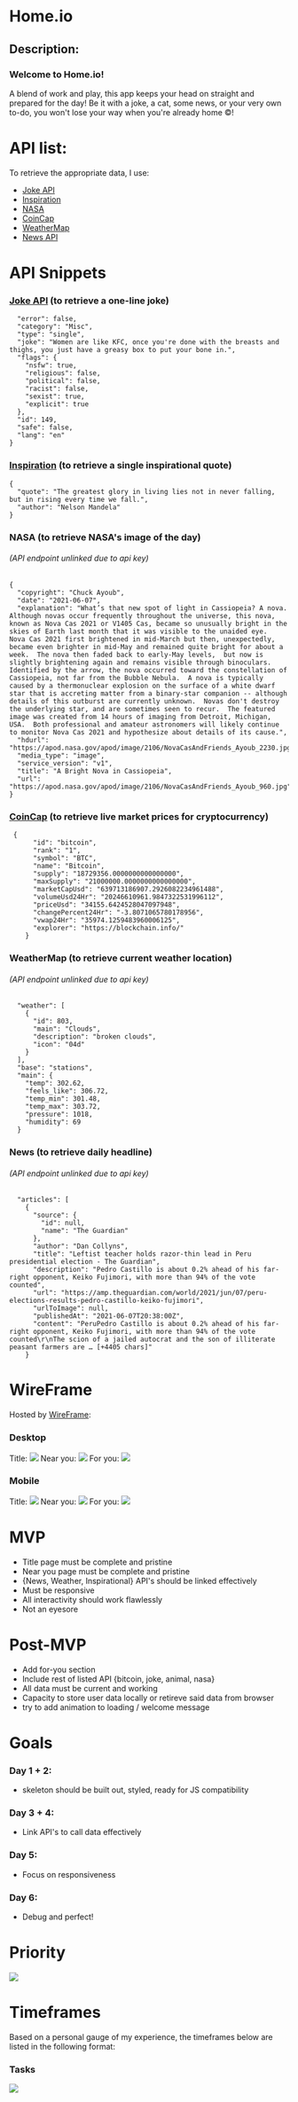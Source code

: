 # Home.io

## Description:

### Welcome to Home.io!

A blend of work and play, this app keeps your head on straight and prepared for the day! Be it with a joke, a cat, some news, or your very own to-do, you won't lose your way when you're already home &copy;!

API list:
======

To retrieve the appropriate data, I use:

- [Joke API](https://sv443.net/jokeapi/v2/)
- [Inspiration](https://inspiration.goprogram.co.uk/docs/)
- [NASA](https://api.nasa.gov/)
- [CoinCap](https://docs.coincap.io/)
- [WeatherMap](https://openweathermap.org/api)
- [News API](https://newsapi.org/)

 API Snippets
 ======

### [Joke API](https://v2.jokeapi.dev/joke/Any?blacklistFlags=nsfw,religious,political,racist,sexist,explicit) (to retrieve a one-line joke)

```{
  "error": false,
  "category": "Misc",
  "type": "single",
  "joke": "Women are like KFC, once you're done with the breasts and thighs, you just have a greasy box to put your bone in.",
  "flags": {
    "nsfw": true,
    "religious": false,
    "political": false,
    "racist": false,
    "sexist": true,
    "explicit": true
  },
  "id": 149,
  "safe": false,
  "lang": "en"
}
```

### [Inspiration](https://inspiration.goprogram.co.uk) (to retrieve a single inspirational quote)

```
{
  "quote": "The greatest glory in living lies not in never falling, but in rising every time we fall.",
  "author": "Nelson Mandela"
}
```

### NASA (to retrieve NASA's image of the day)

###### (API endpoint unlinked due to api key)

```
{
  "copyright": "Chuck Ayoub",
  "date": "2021-06-07",
  "explanation": "What’s that new spot of light in Cassiopeia? A nova.  Although novas occur frequently throughout the universe, this nova, known as Nova Cas 2021 or V1405 Cas, became so unusually bright in the skies of Earth last month that it was visible to the unaided eye.  Nova Cas 2021 first brightened in mid-March but then, unexpectedly, became even brighter in mid-May and remained quite bright for about a week.  The nova then faded back to early-May levels,  but now is slightly brightening again and remains visible through binoculars.  Identified by the arrow, the nova occurred toward the constellation of Cassiopeia, not far from the Bubble Nebula.  A nova is typically caused by a thermonuclear explosion on the surface of a white dwarf star that is accreting matter from a binary-star companion -- although details of this outburst are currently unknown.  Novas don't destroy the underlying star, and are sometimes seen to recur.  The featured image was created from 14 hours of imaging from Detroit, Michigan, USA.  Both professional and amateur astronomers will likely continue to monitor Nova Cas 2021 and hypothesize about details of its cause.",
  "hdurl": "https://apod.nasa.gov/apod/image/2106/NovaCasAndFriends_Ayoub_2230.jpg",
  "media_type": "image",
  "service_version": "v1",
  "title": "A Bright Nova in Cassiopeia",
  "url": "https://apod.nasa.gov/apod/image/2106/NovaCasAndFriends_Ayoub_960.jpg"
}
```

### [CoinCap](api.coincap.io/v2/assets) (to retrieve live market prices for cryptocurrency)

```
 {
      "id": "bitcoin",
      "rank": "1",
      "symbol": "BTC",
      "name": "Bitcoin",
      "supply": "18729356.0000000000000000",
      "maxSupply": "21000000.0000000000000000",
      "marketCapUsd": "639713186907.2926082234961488",
      "volumeUsd24Hr": "20246610961.9847322531996112",
      "priceUsd": "34155.6424528047097948",
      "changePercent24Hr": "-3.8071065780178956",
      "vwap24Hr": "35974.1259483960006125",
      "explorer": "https://blockchain.info/"
    }
```

### WeatherMap (to retrieve current weather location)

###### (API endpoint unlinked due to api key)

```
  "weather": [
    {
      "id": 803,
      "main": "Clouds",
      "description": "broken clouds",
      "icon": "04d"
    }
  ],
  "base": "stations",
  "main": {
    "temp": 302.62,
    "feels_like": 306.72,
    "temp_min": 301.48,
    "temp_max": 303.72,
    "pressure": 1018,
    "humidity": 69
  }
```

### News (to retrieve daily headline)

###### (API endpoint unlinked due to api key)

```
  "articles": [
    {
      "source": {
        "id": null,
        "name": "The Guardian"
      },
      "author": "Dan Collyns",
      "title": "Leftist teacher holds razor-thin lead in Peru presidential election - The Guardian",
      "description": "Pedro Castillo is about 0.2% ahead of his far-right opponent, Keiko Fujimori, with more than 94% of the vote counted",
      "url": "https://amp.theguardian.com/world/2021/jun/07/peru-elections-results-pedro-castillo-keiko-fujimori",
      "urlToImage": null,
      "publishedAt": "2021-06-07T20:38:00Z",
      "content": "PeruPedro Castillo is about 0.2% ahead of his far-right opponent, Keiko Fujimori, with more than 94% of the vote counted\r\nThe scion of a jailed autocrat and the son of illiterate peasant farmers are … [+4405 chars]"
    }
```
 WireFrame
 =====
Hosted by [WireFrame](https://wireframe.cc/):<br>
### Desktop
Title:
<img src="images/desktop-title.png">
Near you:
<img src="images/desktop-near-you.png">
For you:
<img src="images/desktop-for-you.png">

### Mobile 
Title: 
<img src="images/mobile-title.png">
Near you:
<img src="images/mobile-near-you.png">
For you: 
<img src="images/mobile-for-you.png">
<br>

MVP 
=====
- Title page must be complete and pristine
- Near you page must be complete and pristine
- {News, Weather, Inspirational} API's should be linked effectively
- Must be responsive
- All interactivity should work flawlessly
- Not an eyesore

Post-MVP 
=====
- Add for-you section
- Include rest of listed API {bitcoin, joke, animal, nasa}
- All data must be current and working
- Capacity to store user data locally or retireve said data from browser
- try to add animation to loading / welcome message

 Goals
 =====
### Day 1 + 2:
- skeleton should be built out, styled, ready for JS compatibility
### Day 3 + 4: 
- Link API's to call data effectively 
### Day 5:
- Focus on responsiveness
### Day 6:
- Debug and perfect!

 Priority 
 ======
<img src="images/priority-matrix.png">

 Timeframes
 =====
Based on a personal gauge of my experience, the timeframes below are listed in the following format: 
<br>
### Tasks
<img src="images/timeframe.png">